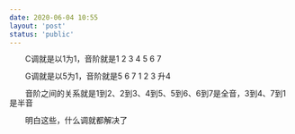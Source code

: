 ```yaml
---
date: 2020-06-04 10:55
layout: 'post'
status: 'public'
---
```


<html>
<head>
<style type="text/css">
 p {text-indent: 2em;line-height: 120%;}
</style>
</head>
<body>
<p>C调就是以1为1，音阶就是1 2 3 4 5 6 7<br></p>

<p>G调就是以5为1，音阶就是5 6 7 1 2 3 升4<br></p>

<p>音阶之间的关系就是1到2、2到3、4到5、5到6、6到7是全音，3到4、7到1是半音<br></p>

<p>明白这些，什么调就都解决了<br></p>

</body>
</html>